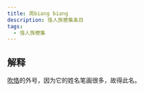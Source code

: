 ```yaml
---
title: 周biang biang
description: 恪人族梗集条目
tags:
  - 恪人族梗集
---
```


## 解释

[吹恪](../吹恪)的外号，因为它的姓名笔画很多，故得此名。

